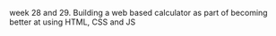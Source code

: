 week 28 and 29. Building a web based calculator as part of becoming better at using HTML, CSS and JS 